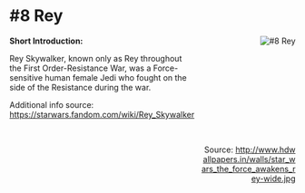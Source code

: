 # #8 Rey

<div style="display: flex;">
  <div style="flex: 1; padding-right: 10px;">
    <strong>Short Introduction:</strong>
    <p>Rey Skywalker, known only as Rey throughout the First Order-Resistance War, was a Force-sensitive human female Jedi who fought on the side of the Resistance during the war.</p>
    Additional info source: <a href="https://starwars.fandom.com/wiki/Rey_Skywalker">https://starwars.fandom.com/wiki/Rey_Skywalker</a>
  </div>
  <div style="flex: 1; text-align: right;">
    <img src="http://www.hdwallpapers.in/walls/star_wars_the_force_awakens_rey-wide.jpg" alt="#8 Rey" style="max-height: 275px; max-width: 100%; min-height: 175px;"/><br><br>Source: <a href="http://www.hdwallpapers.in/walls/star_wars_the_force_awakens_rey-wide.jpg" style="word-break: break-all;">http://www.hdwallpapers.in/walls/star_wars_the_force_awakens_rey-wide.jpg</a>
  </div>
</div>

